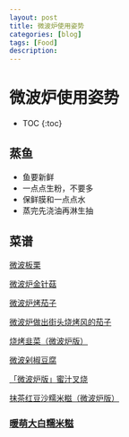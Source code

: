 ```yaml
---
layout: post
title: 微波炉使用姿势
categories: [blog]
tags: [Food]
description: 
---
```

# 微波炉使用姿势

* TOC
{:toc}

## 蒸鱼

- 鱼要新鲜
- 一点点生粉，不要多
- 保鲜膜和一点点水
- 蒸完先浇油再淋生抽




## 菜谱

[微波板栗](http://www.meishichina.com/Eat/WeiBo/201311/119615.html)

[微波炉金针菇](http://www.xiachufang.com/recipe/100486656/) 

[微波炉烤茄子](http://www.xiachufang.com/recipe/100422819/) 

[微波炉做出街头烧烤风的茄子](http://www.xiachufang.com/recipe/100261579/)

[烧烤韭菜（微波炉版）](http://www.xiachufang.com/recipe/100269489/)

[微波剁椒豆腐](http://www.xiachufang.com/recipe/1068291/)







[「微波炉版」蜜汁叉烧](http://www.xiachufang.com/recipe/100544868/) 

[抹茶红豆沙糯米糍（微波炉版）](http://www.xiachufang.com/recipe/1071201/)

### [暖萌大白糯米糍](http://www.douguo.com/cookbook/1437005.html)

